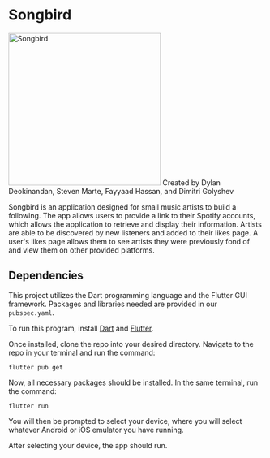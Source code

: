 # Songbird 
<img width="300" alt="Songbird" src="https://github.com/DimitriGol/songbird/blob/main/lib/images/songbird_white_logo_and_text.png">
Created by Dylan Deokinandan, Steven Marte, Fayyaad Hassan, and Dimitri Golyshev

Songbird is an application designed for small music artists to build a following. The app allows users to provide a link to their Spotify accounts, which allows the application to retrieve and display their information. Artists are able to be discovered by new listeners and added to their likes page. A user's likes page allows them to see artists they were previously fond of and view them on other provided platforms. 


## Dependencies
This project utilizes the Dart programming language and the Flutter GUI framework. Packages and libraries needed are provided in our `pubspec.yaml`.

To run this program, install [Dart](https://dart.dev/get-dart) and [Flutter](https://flutter.dev/?gad_source=1&gclid=Cj0KCQjwxqayBhDFARIsAANWRnSbTeV5CSdYNQ8vKwuW5E-ybZiwT2IDjpeeKmaHdB1sVZ6YQjXN27YaAqb_EALw_wcB&gclsrc=aw.ds).

Once installed, clone the repo into your desired directory. Navigate to the repo in your terminal and run the command:
```
flutter pub get
```

Now, all necessary packages should be installed.
In the same terminal, run the command:
```
flutter run
```
You will then be prompted to select your device, where you will select whatever Android or iOS emulator you have running.

After selecting your device, the app should run.

